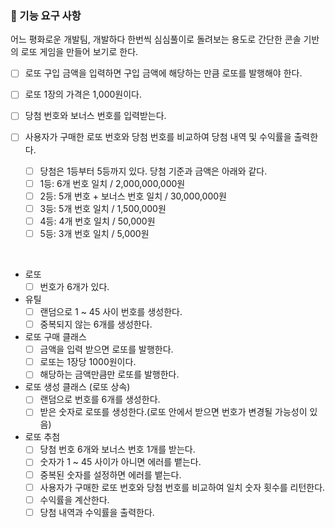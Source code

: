 ### 🎯 기능 요구 사항

어느 평화로운 개발팀,
개발하다 한번씩 심심풀이로 돌려보는 용도로 간단한 콘솔 기반의 로또 게임을 만들어 보기로 한다.

- [ ] 로또 구입 금액을 입력하면 구입 금액에 해당하는 만큼 로또를 발행해야 한다.
- [ ] 로또 1장의 가격은 1,000원이다.

- [ ] 당첨 번호와 보너스 번호를 입력받는다.

- [ ] 사용자가 구매한 로또 번호와 당첨 번호를 비교하여 당첨 내역 및 수익률을 출력한다.
    - [ ] 당첨은 1등부터 5등까지 있다. 당첨 기준과 금액은 아래와 같다.
    - [ ] 1등: 6개 번호 일치 / 2,000,000,000원
    - [ ] 2등: 5개 번호 + 보너스 번호 일치 / 30,000,000원
    - [ ] 3등: 5개 번호 일치 / 1,500,000원
    - [ ] 4등: 4개 번호 일치 / 50,000원
    - [ ] 5등: 3개 번호 일치 / 5,000원

<br>

- 로또
    - [ ] 번호가 6개가 있다.
- 유틸
    - [ ] 랜덤으로 1 ~ 45 사이 번호를 생성한다.
    - [ ] 중복되지 않는 6개를 생성한다.
- 로또 구매 클래스
    - [ ] 금액을 입력 받으면 로또를 발행한다.
    - [ ] 로또는 1장당 1000원이다.
    - [ ] 해당하는 금액만큼만 로또를 발행한다.
- 로또 생성 클래스 (로또 상속)
    - [ ] 랜덤으로 번호를 6개를 생성한다. 
    - [ ] 받은 숫자로 로또를 생성한다.(로또 안에서 받으면 번호가 변경될 가능성이 있음)

- 로또 추첨
    - [ ] 당첨 번호 6개와 보너스 번호 1개를 받는다.
    - [ ] 숫자가 1 ~ 45 사이가 아니면 에러를 뱉는다.
    - [ ] 중복된 숫자를 설정하면 에러를 뱉는다.
    - [ ] 사용자가 구매한 로또 번호와 당첨 번호를 비교하여 일치 숫자 횟수를 리턴한다.
    - [ ] 수익률을 계산한다.
    - [ ] 당첨 내역과 수익률을 출력한다.